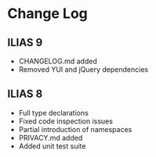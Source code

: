# Change Log

## ILIAS 9

- CHANGELOG.md added
- Removed YUI and jQuery dependencies

## ILIAS 8

- Full type declarations
- Fixed code inspection issues
- Partial introduction of namespaces
- PRIVACY.md added
- Added unit test suite